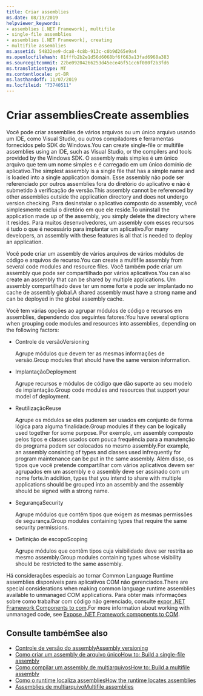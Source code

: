```yaml
---
title: Criar assemblies
ms.date: 08/19/2019
helpviewer_keywords:
- assemblies [.NET Framework], multifile
- single-file assemblies
- assemblies [.NET Framework], creating
- multifile assemblies
ms.assetid: 54832ee9-dca8-4c8b-913c-c0b9d265e9a4
ms.openlocfilehash: 81fffb2b2e1d56d6068bf6f663a13fad6968a383
ms.sourcegitcommit: 22be09204266253d45ece46f51cc6f080f2b3fd6
ms.translationtype: MT
ms.contentlocale: pt-BR
ms.lasthandoff: 11/07/2019
ms.locfileid: "73740511"
---
```

# <a name="create-assemblies"></a><span data-ttu-id="fa505-102">Criar assemblies</span><span class="sxs-lookup"><span data-stu-id="fa505-102">Create assemblies</span></span>

<span data-ttu-id="fa505-103">Você pode criar assemblies de vários arquivos ou um único arquivo usando um IDE, como Visual Studio, ou outros compiladores e ferramentas fornecidos pelo SDK do Windows.</span><span class="sxs-lookup"><span data-stu-id="fa505-103">You can create single-file or multifile assemblies using an IDE, such as Visual Studio, or the compilers and tools provided by the Windows SDK.</span></span> <span data-ttu-id="fa505-104">O assembly mais simples é um único arquivo que tem um nome simples e é carregado em um único domínio de aplicativo.</span><span class="sxs-lookup"><span data-stu-id="fa505-104">The simplest assembly is a single file that has a simple name and is loaded into a single application domain.</span></span> <span data-ttu-id="fa505-105">Esse assembly não pode ser referenciado por outros assemblies fora do diretório do aplicativo e não é submetido à verificação de versão.</span><span class="sxs-lookup"><span data-stu-id="fa505-105">This assembly cannot be referenced by other assemblies outside the application directory and does not undergo version checking.</span></span> <span data-ttu-id="fa505-106">Para desinstalar o aplicativo composto do assembly, você simplesmente exclui o diretório em que ele reside.</span><span class="sxs-lookup"><span data-stu-id="fa505-106">To uninstall the application made up of the assembly, you simply delete the directory where it resides.</span></span> <span data-ttu-id="fa505-107">Para muitos desenvolvedores, um assembly com esses recursos é tudo o que é necessário para implantar um aplicativo.</span><span class="sxs-lookup"><span data-stu-id="fa505-107">For many developers, an assembly with these features is all that is needed to deploy an application.</span></span>

<span data-ttu-id="fa505-108">Você pode criar um assembly de vários arquivos de vários módulos de código e arquivos de recurso.</span><span class="sxs-lookup"><span data-stu-id="fa505-108">You can create a multifile assembly from several code modules and resource files.</span></span> <span data-ttu-id="fa505-109">Você também pode criar um assembly que pode ser compartilhado por vários aplicativos.</span><span class="sxs-lookup"><span data-stu-id="fa505-109">You can also create an assembly that can be shared by multiple applications.</span></span> <span data-ttu-id="fa505-110">Um assembly compartilhado deve ter um nome forte e pode ser implantado no cache de assembly global.</span><span class="sxs-lookup"><span data-stu-id="fa505-110">A shared assembly must have a strong name and can be deployed in the global assembly cache.</span></span>

<span data-ttu-id="fa505-111">Você tem várias opções ao agrupar módulos de código e recursos em assemblies, dependendo dos seguintes fatores:</span><span class="sxs-lookup"><span data-stu-id="fa505-111">You have several options when grouping code modules and resources into assemblies, depending on the following factors:</span></span>

- <span data-ttu-id="fa505-112">Controle de versão</span><span class="sxs-lookup"><span data-stu-id="fa505-112">Versioning</span></span>

     <span data-ttu-id="fa505-113">Agrupe módulos que devem ter as mesmas informações de versão.</span><span class="sxs-lookup"><span data-stu-id="fa505-113">Group modules that should have the same version information.</span></span>

- <span data-ttu-id="fa505-114">Implantação</span><span class="sxs-lookup"><span data-stu-id="fa505-114">Deployment</span></span>

     <span data-ttu-id="fa505-115">Agrupe recursos e módulos de código que dão suporte ao seu modelo de implantação.</span><span class="sxs-lookup"><span data-stu-id="fa505-115">Group code modules and resources that support your model of deployment.</span></span>

- <span data-ttu-id="fa505-116">Reutilização</span><span class="sxs-lookup"><span data-stu-id="fa505-116">Reuse</span></span>

     <span data-ttu-id="fa505-117">Agrupe os módulos se eles puderem ser usados em conjunto de forma lógica para alguma finalidade.</span><span class="sxs-lookup"><span data-stu-id="fa505-117">Group modules if they can be logically used together for some purpose.</span></span> <span data-ttu-id="fa505-118">Por exemplo, um assembly composto pelos tipos e classes usados com pouca frequência para a manutenção do programa podem ser colocados no mesmo assembly.</span><span class="sxs-lookup"><span data-stu-id="fa505-118">For example, an assembly consisting of types and classes used infrequently for program maintenance can be put in the same assembly.</span></span> <span data-ttu-id="fa505-119">Além disso, os tipos que você pretende compartilhar com vários aplicativos devem ser agrupados em um assembly e o assembly deve ser assinado com um nome forte.</span><span class="sxs-lookup"><span data-stu-id="fa505-119">In addition, types that you intend to share with multiple applications should be grouped into an assembly and the assembly should be signed with a strong name.</span></span>

- <span data-ttu-id="fa505-120">Segurança</span><span class="sxs-lookup"><span data-stu-id="fa505-120">Security</span></span>

     <span data-ttu-id="fa505-121">Agrupe módulos que contêm tipos que exigem as mesmas permissões de segurança.</span><span class="sxs-lookup"><span data-stu-id="fa505-121">Group modules containing types that require the same security permissions.</span></span>

- <span data-ttu-id="fa505-122">Definição de escopo</span><span class="sxs-lookup"><span data-stu-id="fa505-122">Scoping</span></span>

     <span data-ttu-id="fa505-123">Agrupe módulos que contêm tipos cuja visibilidade deve ser restrita ao mesmo assembly.</span><span class="sxs-lookup"><span data-stu-id="fa505-123">Group modules containing types whose visibility should be restricted to the same assembly.</span></span>

<span data-ttu-id="fa505-124">Há considerações especiais ao tornar Common Language Runtime assemblies disponíveis para aplicativos COM não gerenciados.</span><span class="sxs-lookup"><span data-stu-id="fa505-124">There are special considerations when making common language runtime assemblies available to unmanaged COM applications.</span></span> <span data-ttu-id="fa505-125">Para obter mais informações sobre como trabalhar com código não gerenciado, consulte [expor .NET Framework Components to com](../../framework/interop/exposing-dotnet-components-to-com.md).</span><span class="sxs-lookup"><span data-stu-id="fa505-125">For more information about working with unmanaged code, see [Expose .NET Framework components to COM](../../framework/interop/exposing-dotnet-components-to-com.md).</span></span>

## <a name="see-also"></a><span data-ttu-id="fa505-126">Consulte também</span><span class="sxs-lookup"><span data-stu-id="fa505-126">See also</span></span>

- [<span data-ttu-id="fa505-127">Controle de versão do assembly</span><span class="sxs-lookup"><span data-stu-id="fa505-127">Assembly versioning</span></span>](versioning.md)
- [<span data-ttu-id="fa505-128">Como criar um assembly de arquivo único</span><span class="sxs-lookup"><span data-stu-id="fa505-128">How to: Build a single-file assembly</span></span>](../../framework/app-domains/build-single-file-assembly.md)
- [<span data-ttu-id="fa505-129">Como compilar um assembly de multiarquivos</span><span class="sxs-lookup"><span data-stu-id="fa505-129">How to: Build a multifile assembly</span></span>](../../framework/app-domains/build-multifile-assembly.md)
- [<span data-ttu-id="fa505-130">Como o runtime localiza assemblies</span><span class="sxs-lookup"><span data-stu-id="fa505-130">How the runtime locates assemblies</span></span>](../../framework/deployment/how-the-runtime-locates-assemblies.md)
- [<span data-ttu-id="fa505-131">Assemblies de multiarquivo</span><span class="sxs-lookup"><span data-stu-id="fa505-131">Multifile assemblies</span></span>](../../framework/app-domains/multifile-assemblies.md)
